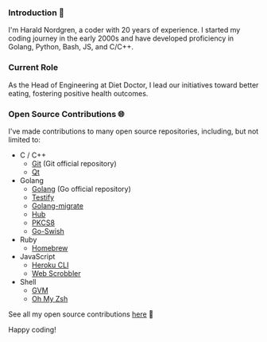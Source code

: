### Introduction 👋

I'm Harald Nordgren, a coder with 20 years of experience. I started my coding journey in the early 2000s and have developed proficiency in Golang, Python, Bash, JS, and C/C++.

### Current Role

As the Head of Engineering at Diet Doctor, I lead our initiatives toward better eating, fostering positive health outcomes.

### Open Source Contributions 🌐

I've made contributions to many open source repositories, including, but not limited to:

- C / C++
  - [Git](https://github.com/git/git/commits/master?author=HaraldNordgren) (Git official repository)
  - [Qt](https://github.com/qt/qtbase/commits/dev?author=HaraldNordgren)
- Golang
  - [Golang](https://github.com/golang/go/commits/master?author=HaraldNordgren) (Go official repository)
  - [Testify](https://github.com/stretchr/testify/commits/master?author=HaraldNordgren)
  - [Golang-migrate](https://github.com/golang-migrate/migrate/commits/master?author=HaraldNordgren)
  - [Hub](https://github.com/github/hub/commits/master?author=HaraldNordgren)
  - [PKCS8](https://github.com/youmark/pkcs8/commits/master?author=HaraldNordgren)
  - [Go-Swish](https://github.com/frozzare/go-swish/commits/master?author=HaraldNordgren)
- Ruby
  - [Homebrew](https://github.com/Homebrew/brew/commits/master?author=HaraldNordgren)
- JavaScript
  - [Heroku CLI](https://github.com/heroku/heroku-apps/commits/master?author=HaraldNordgren)
  - [Web Scrobbler](https://github.com/web-scrobbler/web-scrobbler/commits/master?author=HaraldNordgren)
- Shell
  - [GVM](https://github.com/moovweb/gvm/commits/master?author=HaraldNordgren)
  - [Oh My Zsh](https://github.com/ohmyzsh/ohmyzsh/commits/master?author=HaraldNordgren)

See all my open source contributions [here](https://github.com/pulls?q=author%3AHaraldNordgren+sort%3Acreated-asc+is%3Apublic+is%3Apr+is%3Amerged+-user%3Adatateknik-lth+-user%3AHaraldNordgren+NOT+%22Bump+Go+versions%22+NOT+%22Bump+Travis+versions%22+) 🚀

Happy coding!

